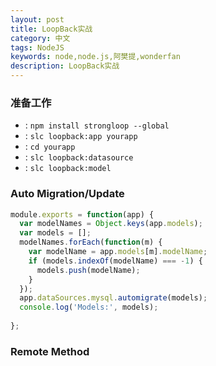 ```yaml
---
layout: post
title: LoopBack实战
category: 中文
tags: NodeJS
keywords: node,node.js,阿樊提,wonderfan
description: LoopBack实战
---
```


### 准备工作

-  : `npm install strongloop --global`
-  : `slc loopback:app yourapp`
-  : `cd yourapp`
-  : `slc loopback:datasource`
-  : `slc loopback:model`

### Auto Migration/Update

```js
module.exports = function(app) {
  var modelNames = Object.keys(app.models);
  var models = [];
  modelNames.forEach(function(m) {
    var modelName = app.models[m].modelName;
    if (models.indexOf(modelName) === -1) {
      models.push(modelName);
    }
  });
  app.dataSources.mysql.automigrate(models);
  console.log('Models:', models);
  
};
```

### Remote Method

